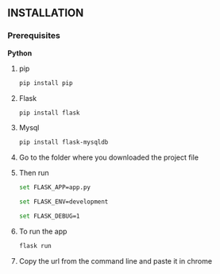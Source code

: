 ## INSTALLATION
### Prerequisites
**Python**
<br />

1. pip
    ```bash
    pip install pip
    ```
2. Flask
    ```bash
    pip install flask
    ```
3. Mysql
    ```bash
    pip install flask-mysqldb
    ```
4. Go to the folder where you downloaded the project file

5. Then run
    ```bash
    set FLASK_APP=app.py
    ```
    ```bash
    set FLASK_ENV=development
    ```
    ```bash
    set FLASK_DEBUG=1
    ```
6. To run the app
    ```bash
    flask run
    ```
7. Copy the url from the command line and paste it in chrome

<br />